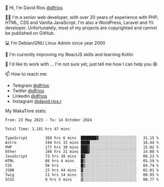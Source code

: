 👋 Hi, I'm David Rios [@dfrios](https://github.com/dfrios)

👨‍💻 I'm a senior web developer, with over 20 years of experience with PHP, HTML, CSS and Vanilla JavaScript. I'm also a WordPress, Laravel and Yii developer. Unfortunately, most of my projects are copyrighted and cannot be published on GitHub.

💻 I'm Debian/GNU Linux Admin since year 2000

🌱 I'm currently improving my ReactJS skills and learning Kotlin

💞️ I'd like to work with ... I'm not sure yet, just tell me how I can help you 😅


📫 How to reach me:
* Telegram [@dfrios](https://t.me/dfrios)
* Twitter [@dfrios](https://twitter.com/dfrios)
* Linkedin [@dfrios](https://linkedin.com/in/dfrios)
* Instagram [@david.rios.r](https://instagram.com/david.rios.r)



My WakaTime stats:
<!--START_SECTION:waka-->

```txt
From: 23 May 2023 - To: 14 October 2024

Total Time: 1,181 hrs 47 mins

TypeScript        368 hrs 6 mins  ███████▓░░░░░░░░░░░░░░░░░   31.15 %
Astro             194 hrs 15 mins ████░░░░░░░░░░░░░░░░░░░░░   16.44 %
PHP               177 hrs 30 mins ███▓░░░░░░░░░░░░░░░░░░░░░   15.02 %
Other             166 hrs 21 mins ███▓░░░░░░░░░░░░░░░░░░░░░   14.08 %
JavaScript        73 hrs 38 mins  █▓░░░░░░░░░░░░░░░░░░░░░░░   06.23 %
HTML              66 hrs 4 mins   █▒░░░░░░░░░░░░░░░░░░░░░░░   05.59 %
CSS               56 hrs          █▒░░░░░░░░░░░░░░░░░░░░░░░   04.74 %
JSON              23 hrs 44 mins  ▓░░░░░░░░░░░░░░░░░░░░░░░░   02.01 %
Twig              11 hrs 14 mins  ▒░░░░░░░░░░░░░░░░░░░░░░░░   00.95 %
SCSS              9 hrs 5 mins    ▒░░░░░░░░░░░░░░░░░░░░░░░░   00.77 %
```

<!--END_SECTION:waka-->
